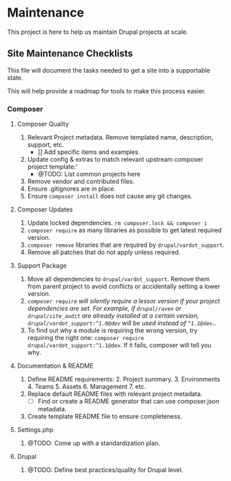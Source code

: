 # Maintenance

This project is here to help us maintain Drupal projects at scale.

## Site Maintenance Checklists

This file will document the tasks needed to get a site into a supportable state.

This will help provide a roadmap for tools to make this process easier.

### Composer

1. Composer Quality
   1. Relevant Project metadata. Remove templated name, description, support, etc.
      - [] Add specific items and examples. 
   2. Update config & extras to match relevant upstream composer project template:'
      - @TODO: List common projects here
   3. Remove vendor and contributed files.
   4. Ensure .gitignores are in place.
   5. Ensure `composer install` does not cause any git changes.

2. Composer Updates
   1. Update locked dependencies. `rm composer.lock && composer i`
   2. `composer require` as many libraries as possible to get latest required version.
   3. `composer remove` libraries that are required by `drupal/vardot_support`.
   4. Remove all patches that do not apply unless required. 
3. Support Package
   1. Move all dependencies to `drupal/vardot_support`. Remove them from parent project to avoid conflicts or accidentally setting a lower version. 
   2. *`composer require` will silently require a lessor version if your project dependencies are set. For example, if `drupal/raven` or `drupal/site_audit` are already installed at a certain version, `drupal/vardot_support:^1.0@dev` will be used instead of `^1.1@dev`.*. 
   3. To find out why a module is requiring the wrong version, try requiring the right one: `composer require drupal/vardot_support:^1.1@dev`. If it fails, composer will tell you why.
   
3. Documentation & README
   1. Define README requirements:
      2. Project summary.
      3. Environments
      4. Teams
      5. Assets
      6. Management
      7. etc.
   2. Replace default README files with relevant project metadata.
      - [ ] Find or create a README generator that can use composer.json metadata.
   3. Create template README file to ensure completeness.

4. Settings.php
   1. @TODO: Come up with a standardization plan. 
5. Drupal
   1. @TODO: Define best practices/quality for Drupal level. 

